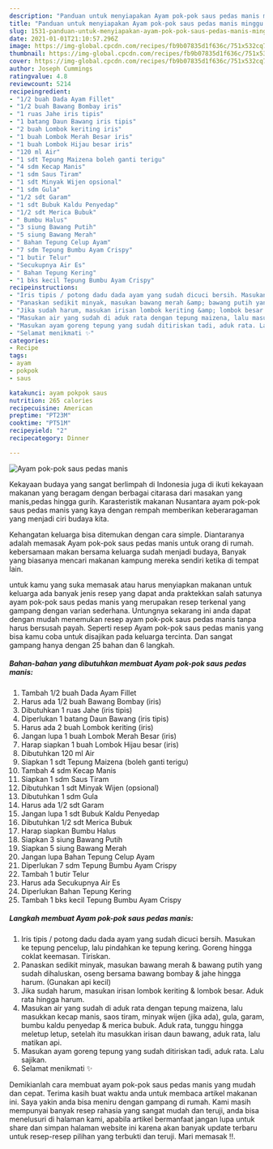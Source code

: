 ```yaml
---
description: "Panduan untuk menyiapakan Ayam pok-pok saus pedas manis minggu ini"
title: "Panduan untuk menyiapakan Ayam pok-pok saus pedas manis minggu ini"
slug: 1531-panduan-untuk-menyiapakan-ayam-pok-pok-saus-pedas-manis-minggu-ini
date: 2021-01-01T21:10:57.296Z
image: https://img-global.cpcdn.com/recipes/fb9b07835d1f636c/751x532cq70/ayam-pok-pok-saus-pedas-manis-foto-resep-utama.jpg
thumbnail: https://img-global.cpcdn.com/recipes/fb9b07835d1f636c/751x532cq70/ayam-pok-pok-saus-pedas-manis-foto-resep-utama.jpg
cover: https://img-global.cpcdn.com/recipes/fb9b07835d1f636c/751x532cq70/ayam-pok-pok-saus-pedas-manis-foto-resep-utama.jpg
author: Joseph Cummings
ratingvalue: 4.8
reviewcount: 5214
recipeingredient:
- "1/2 buah Dada Ayam Fillet"
- "1/2 buah Bawang Bombay iris"
- "1 ruas Jahe iris tipis"
- "1 batang Daun Bawang iris tipis"
- "2 buah Lombok keriting iris"
- "1 buah Lombok Merah Besar iris"
- "1 buah Lombok Hijau besar iris"
- "120 ml Air"
- "1 sdt Tepung Maizena boleh ganti terigu"
- "4 sdm Kecap Manis"
- "1 sdm Saus Tiram"
- "1 sdt Minyak Wijen opsional"
- "1 sdm Gula"
- "1/2 sdt Garam"
- "1 sdt Bubuk Kaldu Penyedap"
- "1/2 sdt Merica Bubuk"
- " Bumbu Halus"
- "3 siung Bawang Putih"
- "5 siung Bawang Merah"
- " Bahan Tepung Celup Ayam"
- "7 sdm Tepung Bumbu Ayam Crispy"
- "1 butir Telur"
- "Secukupnya Air Es"
- " Bahan Tepung Kering"
- "1 bks kecil Tepung Bumbu Ayam Crispy"
recipeinstructions:
- "Iris tipis / potong dadu dada ayam yang sudah dicuci bersih. Masukan ke tepung pencelup, lalu pindahkan ke tepung kering. Goreng hingga coklat keemasan. Tiriskan."
- "Panaskan sedikit minyak, masukan bawang merah &amp; bawang putih yang sudah dihaluskan, oseng bersama bawang bombay &amp; jahe hingga harum. (Gunakan api kecil)"
- "Jika sudah harum, masukan irisan lombok keriting &amp; lombok besar. Aduk rata hingga harum."
- "Masukan air yang sudah di aduk rata dengan tepung maizena, lalu masukkan kecap manis, saos tiram, minyak wijen (jika ada), gula, garam, bumbu kaldu penyedap &amp; merica bubuk. Aduk rata, tunggu hingga meletup letup, setelah itu masukkan irisan daun bawang, aduk rata, lalu matikan api."
- "Masukan ayam goreng tepung yang sudah ditiriskan tadi, aduk rata. Lalu sajikan."
- "Selamat menikmati ✨"
categories:
- Recipe
tags:
- ayam
- pokpok
- saus

katakunci: ayam pokpok saus 
nutrition: 265 calories
recipecuisine: American
preptime: "PT23M"
cooktime: "PT51M"
recipeyield: "2"
recipecategory: Dinner

---
```



![Ayam pok-pok saus pedas manis](https://img-global.cpcdn.com/recipes/fb9b07835d1f636c/751x532cq70/ayam-pok-pok-saus-pedas-manis-foto-resep-utama.jpg)

Kekayaan budaya yang sangat berlimpah di Indonesia juga di ikuti kekayaan makanan yang beragam dengan berbagai citarasa dari masakan yang manis,pedas hingga gurih. Karasteristik makanan Nusantara ayam pok-pok saus pedas manis yang kaya dengan rempah memberikan keberaragaman yang menjadi ciri budaya kita.




Kehangatan keluarga bisa ditemukan dengan cara simple. Diantaranya adalah memasak Ayam pok-pok saus pedas manis untuk orang di rumah. kebersamaan makan bersama keluarga sudah menjadi budaya, Banyak yang biasanya mencari makanan kampung mereka sendiri ketika di tempat lain.

untuk kamu yang suka memasak atau harus menyiapkan makanan untuk keluarga ada banyak jenis resep yang dapat anda praktekkan salah satunya ayam pok-pok saus pedas manis yang merupakan resep terkenal yang gampang dengan varian sederhana. Untungnya sekarang ini anda dapat dengan mudah menemukan resep ayam pok-pok saus pedas manis tanpa harus bersusah payah.
Seperti resep Ayam pok-pok saus pedas manis yang bisa kamu coba untuk disajikan pada keluarga tercinta. Dan sangat gampang hanya dengan 25 bahan dan 6 langkah.


<!--inarticleads1-->

##### Bahan-bahan yang dibutuhkan membuat Ayam pok-pok saus pedas manis:

1. Tambah 1/2 buah Dada Ayam Fillet
1. Harus ada 1/2 buah Bawang Bombay (iris)
1. Dibutuhkan 1 ruas Jahe (iris tipis)
1. Diperlukan 1 batang Daun Bawang (iris tipis)
1. Harus ada 2 buah Lombok keriting (iris)
1. Jangan lupa 1 buah Lombok Merah Besar (iris)
1. Harap siapkan 1 buah Lombok Hijau besar (iris)
1. Dibutuhkan 120 ml Air
1. Siapkan 1 sdt Tepung Maizena (boleh ganti terigu)
1. Tambah 4 sdm Kecap Manis
1. Siapkan 1 sdm Saus Tiram
1. Dibutuhkan 1 sdt Minyak Wijen (opsional)
1. Dibutuhkan 1 sdm Gula
1. Harus ada 1/2 sdt Garam
1. Jangan lupa 1 sdt Bubuk Kaldu Penyedap
1. Dibutuhkan 1/2 sdt Merica Bubuk
1. Harap siapkan  Bumbu Halus
1. Siapkan 3 siung Bawang Putih
1. Siapkan 5 siung Bawang Merah
1. Jangan lupa  Bahan Tepung Celup Ayam
1. Diperlukan 7 sdm Tepung Bumbu Ayam Crispy
1. Tambah 1 butir Telur
1. Harus ada Secukupnya Air Es
1. Diperlukan  Bahan Tepung Kering
1. Tambah 1 bks kecil Tepung Bumbu Ayam Crispy




<!--inarticleads2-->

##### Langkah membuat  Ayam pok-pok saus pedas manis:

1. Iris tipis / potong dadu dada ayam yang sudah dicuci bersih. Masukan ke tepung pencelup, lalu pindahkan ke tepung kering. Goreng hingga coklat keemasan. Tiriskan.
1. Panaskan sedikit minyak, masukan bawang merah &amp; bawang putih yang sudah dihaluskan, oseng bersama bawang bombay &amp; jahe hingga harum. (Gunakan api kecil)
1. Jika sudah harum, masukan irisan lombok keriting &amp; lombok besar. Aduk rata hingga harum.
1. Masukan air yang sudah di aduk rata dengan tepung maizena, lalu masukkan kecap manis, saos tiram, minyak wijen (jika ada), gula, garam, bumbu kaldu penyedap &amp; merica bubuk. Aduk rata, tunggu hingga meletup letup, setelah itu masukkan irisan daun bawang, aduk rata, lalu matikan api.
1. Masukan ayam goreng tepung yang sudah ditiriskan tadi, aduk rata. Lalu sajikan.
1. Selamat menikmati ✨




Demikianlah cara membuat ayam pok-pok saus pedas manis yang mudah dan cepat. Terima kasih buat waktu anda untuk membaca artikel makanan ini. Saya yakin anda bisa meniru dengan gampang di rumah. Kami masih mempunyai banyak resep rahasia yang sangat mudah dan teruji, anda bisa menelusuri di halaman kami, apabila artikel bermanfaat jangan lupa untuk share dan simpan halaman website ini karena akan banyak update terbaru untuk resep-resep pilihan yang terbukti dan teruji. Mari memasak !!. 
